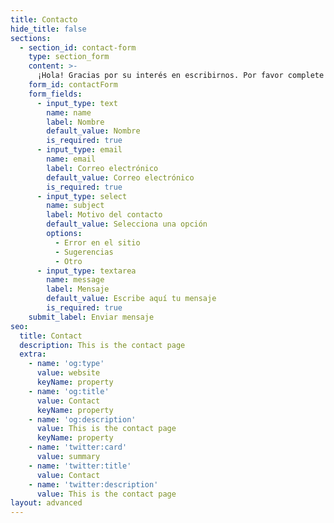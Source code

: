 ```yaml
---
title: Contacto
hide_title: false
sections:
  - section_id: contact-form
    type: section_form
    content: >-
      ¡Hola! Gracias por su interés en escribirnos. Por favor complete el siguiente formulario o envíenos un correo electrónico a [peiscof@gmail.com](mailto:peiscof@gmail.com)
    form_id: contactForm
    form_fields:
      - input_type: text
        name: name
        label: Nombre
        default_value: Nombre
        is_required: true
      - input_type: email
        name: email
        label: Correo electrónico
        default_value: Correo electrónico
        is_required: true
      - input_type: select
        name: subject
        label: Motivo del contacto
        default_value: Selecciona una opción
        options:
          - Error en el sitio
          - Sugerencias
          - Otro
      - input_type: textarea
        name: message
        label: Mensaje
        default_value: Escribe aquí tu mensaje
        is_required: true
    submit_label: Enviar mensaje
seo:
  title: Contact
  description: This is the contact page
  extra:
    - name: 'og:type'
      value: website
      keyName: property
    - name: 'og:title'
      value: Contact
      keyName: property
    - name: 'og:description'
      value: This is the contact page
      keyName: property
    - name: 'twitter:card'
      value: summary
    - name: 'twitter:title'
      value: Contact
    - name: 'twitter:description'
      value: This is the contact page
layout: advanced
---
```

